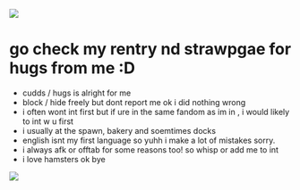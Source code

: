 ![](https://files.catbox.moe/ljoy5z.jpg)
# go check my rentry nd strawpgae for hugs from me :D
- cudds / hugs is alright for me
- block / hide freely but dont report me ok i did nothing wrong
- i often wont int first but if ure in the same fandom as im in , i would likely to int w u first
- i usually at the spawn, bakery and soemtimes docks
- english isnt my first language so yuhh i make a lot of mistakes sorry.
- i always afk or offtab for some reasons too! so whisp or add me to int
- i love hamsters ok bye
  
![](https://files.catbox.moe/ljoy5z.jpg)
